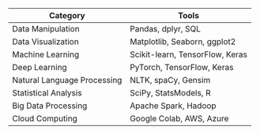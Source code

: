 
| Category                    | Tools                           |
|-----------------------------|---------------------------------|
| Data Manipulation           | Pandas, dplyr, SQL             |
| Data Visualization          | Matplotlib, Seaborn, ggplot2   |
| Machine Learning            | Scikit-learn, TensorFlow, Keras|
| Deep Learning               | PyTorch, TensorFlow, Keras     |
| Natural Language Processing | NLTK, spaCy, Gensim            |
| Statistical Analysis        | SciPy, StatsModels, R          |
| Big Data Processing         | Apache Spark, Hadoop           |
| Cloud Computing             | Google Colab, AWS, Azure       |
